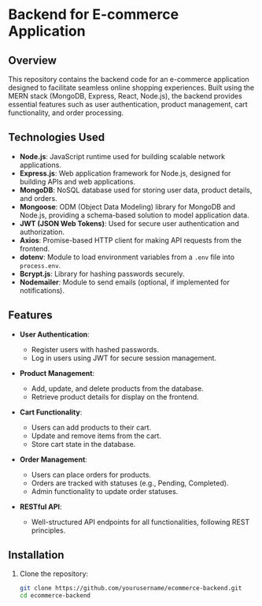 # Backend for E-commerce Application

## Overview

This repository contains the backend code for an e-commerce application designed to facilitate seamless online shopping experiences. Built using the MERN stack (MongoDB, Express, React, Node.js), the backend provides essential features such as user authentication, product management, cart functionality, and order processing.

## Technologies Used

- **Node.js**: JavaScript runtime used for building scalable network applications.
- **Express.js**: Web application framework for Node.js, designed for building APIs and web applications.
- **MongoDB**: NoSQL database used for storing user data, product details, and orders.
- **Mongoose**: ODM (Object Data Modeling) library for MongoDB and Node.js, providing a schema-based solution to model application data.
- **JWT (JSON Web Tokens)**: Used for secure user authentication and authorization.
- **Axios**: Promise-based HTTP client for making API requests from the frontend.
- **dotenv**: Module to load environment variables from a `.env` file into `process.env`.
- **Bcrypt.js**: Library for hashing passwords securely.
- **Nodemailer**: Module to send emails (optional, if implemented for notifications).

## Features

- **User Authentication**: 
  - Register users with hashed passwords.
  - Log in users using JWT for secure session management.

- **Product Management**:
  - Add, update, and delete products from the database.
  - Retrieve product details for display on the frontend.

- **Cart Functionality**:
  - Users can add products to their cart.
  - Update and remove items from the cart.
  - Store cart state in the database.

- **Order Management**:
  - Users can place orders for products.
  - Orders are tracked with statuses (e.g., Pending, Completed).
  - Admin functionality to update order statuses.

- **RESTful API**: 
  - Well-structured API endpoints for all functionalities, following REST principles.

## Installation

1. Clone the repository:
   ```bash
   git clone https://github.com/yourusername/ecommerce-backend.git
   cd ecommerce-backend

